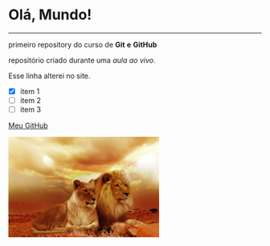 # Olá, Mundo!
***

 primeiro repository do curso de **Git** **e** **GitHub**

 repositório criado durante uma *aula* *ao* *vivo*.
 
 Esse linha alterei no site.
 
- [x] item 1 
- [ ] item 2
- [ ] item 3

[Meu GitHub](https://github.com/wilsonsantana100)

![ReiLeão](https://github.com/wilsonsantana100/Ola-Mundo//blob/master/Leao-01.png)

